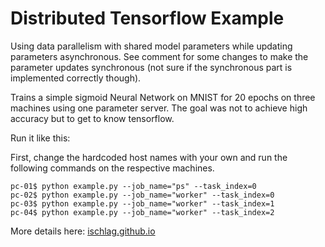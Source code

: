 # Distributed Tensorflow Example 

Using data parallelism with shared model parameters while updating parameters asynchronous. See comment for some changes to make the parameter updates synchronous (not sure if the synchronous part is implemented correctly though).

Trains a simple sigmoid Neural Network on MNIST for 20 epochs on three machines using one parameter server. The goal was not to achieve high accuracy but to get to know tensorflow.

Run it like this: 

First, change the hardcoded host names with your own and run the following commands on the respective machines.

```
pc-01$ python example.py --job_name="ps" --task_index=0 
pc-02$ python example.py --job_name="worker" --task_index=0 
pc-03$ python example.py --job_name="worker" --task_index=1 
pc-04$ python example.py --job_name="worker" --task_index=2 
```

More details here: [ischlag.github.io](http://ischlag.github.io/)
